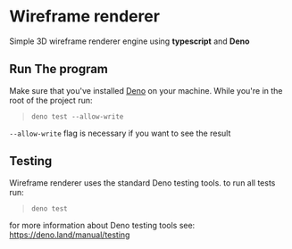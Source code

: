# Wireframe renderer
Simple 3D wireframe renderer engine using **typescript** and **Deno**

## Run The program
Make sure that you've installed <a href="https://deno.land/" target="_blank">Deno</a> on your machine. While you're in the root of the project run:

>```deno test --allow-write```

```--allow-write``` flag is necessary if you want to see the result

## Testing
Wireframe renderer uses the standard Deno testing tools. to run all tests run:
>```deno test```

for more information about Deno testing tools see: <a href="https://deno.land/manual/testing" target="_blank">https://deno.land/manual/testing</a>